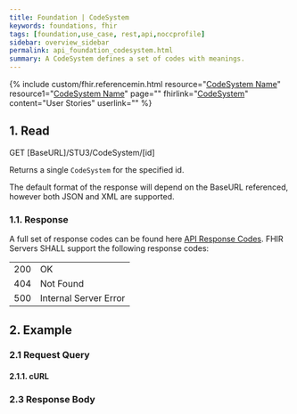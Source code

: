 ```yaml
---
title: Foundation | CodeSystem
keywords: foundations, fhir
tags: [foundation,use_case, rest,api,noccprofile]
sidebar: overview_sidebar
permalink: api_foundation_codesystem.html
summary: A CodeSystem defines a set of codes with meanings.
---
```


{% include custom/fhir.referencemin.html resource="[CodeSystem Name](https://fhir.nhs.uk/STU3/CodeSystem/My-CodeSystemName-1)" resource1="[CodeSystem Name](https://fhir.nhs.uk/STU3/CodeSystem/My-CodeSystemName-1)" page="" fhirlink="[CodeSystem](http://www.hl7.org/fhir/stu3/codesystem.html)" content="User Stories" userlink="" %}

## 1. Read ##

<div markdown="span" class="alert alert-success" role="alert">
GET [BaseURL]/STU3/CodeSystem/[id]</div>

Returns a single <code class="highlighter-rouge">CodeSystem</code> for the specified id.

The default format of the response will depend on the BaseURL referenced, however both JSON and XML are supported.

<h3 id="readresponse">1.1. Response</h3>

<p>A full set of response codes can be found here <a href="resources_api_codes.html">API Response Codes</a>. FHIR Servers SHALL support the following response codes:</p>

<table>
  <tbody>
    <tr>
      <td>200</td>
      <td>OK</td>
    </tr>
    <tr>
      <td>404</td>
      <td>Not Found</td>
    </tr>
	<tr>
      <td>500</td>
      <td>Internal Server Error</td>
    </tr>
  </tbody>
</table>


## 2. Example ##

### 2.1 Request Query ###


#### 2.1.1. cURL ####


### 2.3 Response Body ###


